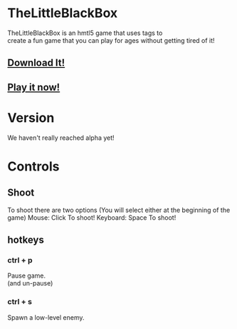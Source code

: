 # TheLittleBlackBox
TheLittleBlackBox is an hmtl5 game that uses tags to  
create a fun game that you can play for ages without getting tired of it!
## [Download It!](https://github.com/TheSeceretDevs/TheLittleBlackBox/archive/master.zip)
## [Play it now!](https://theseceretdevs.github.io/TheLittleBlackBox)
# Version
We haven't really reached alpha yet!
# Controls
## Shoot
To shoot there are two options (You will select either at the beginning of the game)
Mouse:
Click To shoot!
Keyboard:
Space To shoot!
## hotkeys
### ctrl + p
Pause game.  
(and un-pause)
### ctrl + s
Spawn a low-level enemy.
